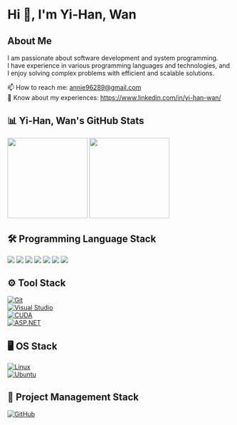 # Hi 👋, I'm Yi-Han, Wan  

## About Me  
I am passionate about software development and system programming.  
I have experience in various programming languages and technologies, and I enjoy solving complex problems with efficient and scalable solutions.  

📫 How to reach me: annie96289@gmail.com  
🔗 Know about my experiences: https://www.linkedin.com/in/yi-han-wan/

## 📊 Yi-Han, Wan's GitHub Stats  
<div align="left">
  <img height="180em" src="https://github-readme-stats.vercel.app/api?username=56han&show_icons=true&theme=dark" />
  <img height="180em" src="https://github-readme-stats.vercel.app/api/top-langs/?username=56han&layout=compact&langs_count=6&theme=dark" />
</div>


## 🛠 Programming Language Stack  
<p align="left">
  <a href="https://www.cprogramming.com/"><img src="https://img.shields.io/badge/-C-A8B9CC?style=flat-square&logo=c&logoColor=white"/></a>
  <a href="https://isocpp.org/"><img src="https://img.shields.io/badge/-C++-00599C?style=flat-square&logo=c%2B%2B&logoColor=white"/></a>
  <a href="https://www.python.org/"><img src="https://img.shields.io/badge/-Python-3776AB?style=flat-square&logo=python&logoColor=white"/></a>
  <a href="https://developer.nvidia.com/cuda-zone"><img src="https://img.shields.io/badge/-Cuda-76B900?style=flat-square&logo=nvidia&logoColor=white"/></a>
  <a href="https://opencv.org/"><img src="https://img.shields.io/badge/-OpenCV-5C3EE8?style=flat-square&logo=opencv&logoColor=white"/></a>
  <a href="https://www.mathworks.com/products/matlab.html"><img src="https://img.shields.io/badge/-MATLAB-0076A8?style=flat-square&logo=mathworks&logoColor=white"/></a>
  <a href="https://www.mysql.com/"><img src="https://img.shields.io/badge/-SQL-4479A1?style=flat-square&logo=mysql&logoColor=white"/></a>
</p>

## ⚙️ Tool Stack  
[![Git](https://img.shields.io/badge/-Git-F05032?style=flat-square&logo=git&logoColor=white)](https://git-scm.com/)  
[![Visual Studio](https://img.shields.io/badge/-Visual_Studio-5C2D91?style=flat-square&logo=visual-studio&logoColor=white)](https://visualstudio.microsoft.com/)  
[![CUDA](https://img.shields.io/badge/-CUDA-76B900?style=flat-square&logo=nvidia&logoColor=white)](https://developer.nvidia.com/cuda-zone)  
[![ASP.NET](https://img.shields.io/badge/-ASP.NET-512BD4?style=flat-square&logo=dotnet&logoColor=white)](https://dotnet.microsoft.com/en-us/apps/aspnet)  

## 🖥 OS Stack  
[![Linux](https://img.shields.io/badge/-Linux-FCC624?style=flat-square&logo=linux&logoColor=black)](https://www.linux.org/)  
[![Ubuntu](https://img.shields.io/badge/-Ubuntu-E95420?style=flat-square&logo=ubuntu&logoColor=white)](https://ubuntu.com/)

## 📌 Project Management Stack  
[![GitHub](https://img.shields.io/badge/-GitHub-181717?style=flat-square&logo=github&logoColor=white)](https://github.com/)  
